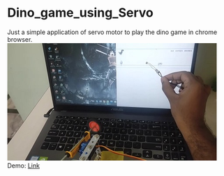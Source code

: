 # Dino_game_using_Servo
Just a simple application of servo motor to play the dino game in chrome browser.<br>
<img src="https://github.com/Ruthvik-1411/Dino_game_using_Servo/blob/main/dino_game%20Moment.jpg"><br>
Demo: <a href="https://drive.google.com/file/d/1zmNwx20eJYJDhprTDtghprYxWgl9JElU/view?usp=sharing"> Link</a>
